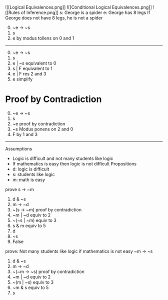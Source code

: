 ![[Logical Equivalences.png]]
![[Conditional Logical Equivalences.png]]
![[Rules of Inference.png]]
s: George is a spider
e: George has 8 legs
If George does not have 8 legs, he is not a spider

0. ~e -> ~s
1. s
2. e by modus tollens on 0 and 1
---
0. ~e -> ~s
1. s
2. e | ~s   equivalent to 0
3. s | F      equivalent to 1
4. e | F     res 2 and 3
5. e          simplify
# Proof by Contradiction
0. ~e -> ~s
1. s
2. ~e      proof by contradiction
3. ~s      Modus ponens on 2 and 0
4. F        by 1 and 3
---
Assumptions
- Logic is difficult and not many students like logic
- If mathematics is easy then logic is not difficult
Propositions
- d: logic is difficult
- s: students like logic
- m: math is easy

prove s -> ~m
1. d & ~s
2. m -> ~d
3. ~(s -> ~m) proof by contradiction 
4. ~m | ~d equiv to 2
5. ~(~s | ~m) equiv to 3
6. s & m equiv to 5
7. d 
8. ~s
9. False


prove: Not many students like logic if mathematics is not easy
~m -> ~s
1. d & ~s
2. m -> ~d
3. ~(~m -> ~s) proof by contradiction
4. ~m | ~d equiv to 2
5. ~(m | ~s) equiv to 3
6. ~m & s equiv to 5
7. s